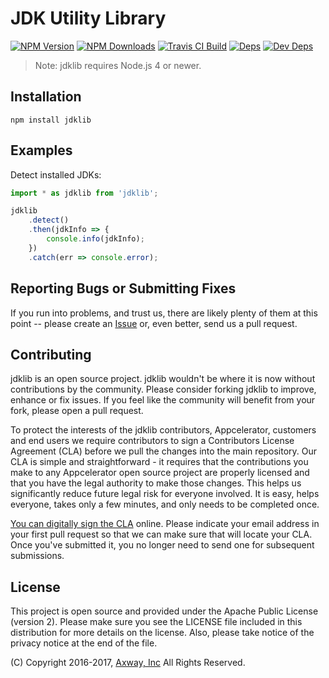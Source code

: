 # JDK Utility Library

[![NPM Version][npm-image]][npm-url]
[![NPM Downloads][downloads-image]][downloads-url]
[![Travis CI Build][travis-image]][travis-url]
[![Deps][david-image]][david-url]
[![Dev Deps][david-dev-image]][david-dev-url]

> Note: jdklib requires Node.js 4 or newer.

## Installation

    npm install jdklib

## Examples

Detect installed JDKs:

```javascript
import * as jdklib from 'jdklib';

jdklib
    .detect()
    .then(jdkInfo => {
        console.info(jdkInfo);
    })
    .catch(err => console.error);
```

## Reporting Bugs or Submitting Fixes

If you run into problems, and trust us, there are likely plenty of them at this
point -- please create an [Issue](https://github.com/appcelerator/jdklib/issues)
or, even better, send us a pull request.

## Contributing

jdklib is an open source project. jdklib wouldn't be where it is now without
contributions by the community. Please consider forking jdklib to improve,
enhance or fix issues. If you feel like the community will benefit from your
fork, please open a pull request.

To protect the interests of the jdklib contributors, Appcelerator, customers
and end users we require contributors to sign a Contributors License Agreement
(CLA) before we pull the changes into the main repository. Our CLA is simple and
straightforward - it requires that the contributions you make to any
Appcelerator open source project are properly licensed and that you have the
legal authority to make those changes. This helps us significantly reduce future
legal risk for everyone involved. It is easy, helps everyone, takes only a few
minutes, and only needs to be completed once.

[You can digitally sign the CLA](http://bit.ly/app_cla) online. Please indicate
your email address in your first pull request so that we can make sure that will
locate your CLA.  Once you've submitted it, you no longer need to send one for
subsequent submissions.

## License

This project is open source and provided under the Apache Public License (version 2). Please make sure you see the LICENSE file included in this distribution for more details on the license. Also, please take notice of the privacy notice at the end of the file.

(C) Copyright 2016-2017, [Axway, Inc](http://www.appcelerator.com) All Rights Reserved.

[npm-image]: https://img.shields.io/npm/v/jdklib.svg
[npm-url]: https://npmjs.org/package/jdklib
[downloads-image]: https://img.shields.io/npm/dm/jdklib.svg
[downloads-url]: https://npmjs.org/package/jdklib
[travis-image]: https://img.shields.io/travis/appcelerator/jdklib.svg
[travis-url]: https://travis-ci.org/appcelerator/jdklib
[david-image]: https://img.shields.io/david/appcelerator/jdklib.svg
[david-url]: https://david-dm.org/appcelerator/jdklib
[david-dev-image]: https://img.shields.io/david/dev/appcelerator/jdklib.svg
[david-dev-url]: https://david-dm.org/appcelerator/jdklib#info=devDependencies
